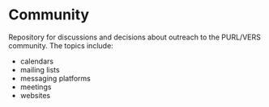# Community
Repository for discussions and decisions about outreach to the PURL/VERS community.
The topics include:
- calendars
- mailing lists
- messaging platforms
- meetings
- websites
